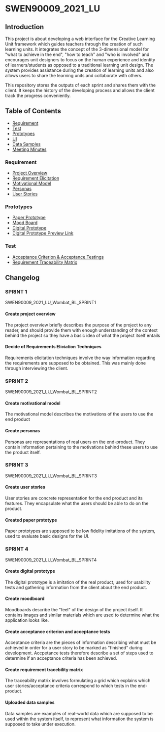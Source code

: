 # SWEN90009_2021_LU
## Introduction
This project is about developing a web interface for the Creative Learning Unit framework which guides teachers through the creation of such learning units. It integrates the concept of the 3-dimensional model for "what to achieve in the end", "how to teach" and "who is involved" and encourages unit designers to focus on the human experience and identity of learners/students as opposed to a traditional learning unit design. The system provides assistance during the creation of learning units and also allows users to share the learning units and collaborate with others.

This repository stores the outputs of each sprint and shares them with the client. It keeps the history of the developing process and allows the client track the progress conveniently.

## Table of Contents
* [Requirement](https://github.com/dingliz/SWEN90009_2021_LU/tree/main/docs)
* [Test](https://github.com/dingliz/SWEN90009_2021_LU/tree/main/tests)
* [Prototypes](https://github.com/dingliz/SWEN90009_2021_LU/tree/main/prototypes)
* [UI](https://github.com/dingliz/SWEN90009_2021_LU/tree/main/ui)
* [Data Samples](https://github.com/dingliz/SWEN90009_2021_LU/tree/main/data%20samples)
* [Meeting Minutes](https://github.com/dingliz/SWEN90009_2021_LU/tree/main/docs/Meetings)
### Requirement
* [Project Overview](https://github.com/dingliz/SWEN90009_2021_LU/blob/main/docs/Specifications/Project%20Overview.pdf)
* [Requirement Elicitation](https://github.com/dingliz/SWEN90009_2021_LU/blob/main/docs/Specifications/Requirements%20Elicitation.pdf)
* [Motivational Model](https://github.com/dingliz/SWEN90009_2021_LU/blob/main/docs/Specifications/Motivational%20Model.pdf)
* [Personas](https://github.com/dingliz/SWEN90009_2021_LU/tree/main/docs/Specifications/Personas)
* [User Stories](https://github.com/dingliz/SWEN90009_2021_LU/blob/main/docs/Specifications/User%20Stories.pdf)
### Prototypes
* [Paper Prototype](https://github.com/dingliz/SWEN90009_2021_LU/tree/main/prototypes/low%20fidelity)
* [Mood Board](https://github.com/dingliz/SWEN90009_2021_LU/blob/main/prototypes/Moodboard.pdf)
* [Digital Prototype](https://github.com/dingliz/SWEN90009_2021_LU/blob/main/prototypes/high%20fidelity)
* [Digital Prototype Preview Link](https://l2lpj3.axshare.com)
### Test
* [Acceptance Criterion & Acceptance Testings](https://github.com/dingliz/SWEN90009_2021_LU/blob/main/tests/Acceptance%20Criterion%20and%20Testing.pdf)
* [Requirement Traceability Matrix](https://github.com/dingliz/SWEN90009_2021_LU/blob/main/tests/Requirement%20Traceability%20Matrix.pdf)
## Changelog
### SPRINT 1
SWEN90009_2021_LU_Wombat_BL_SPRINT1
#### Create project overview
The project overview briefly describes the purpose of the project to any reader, and should provide them with enough understanding of the context behind the project so they have a basic idea of what the project itself entails

#### Decide of Requirements Eliciation Techniques
Requirements elicitation techniques involve the way information regarding the requirements are supposed to be obtained. This was mainly done through interviewing the client.

### SPRINT 2
SWEN90009_2021_LU_Wombat_BL_SPRINT2
#### Create motivational model
The motivational model describes the motivations of the users to use the end product

#### Create personas
Personas are representations of real users on the end-product. They contain information pertaining to the motivations behind these users to use the product itself.

### SPRINT 3
SWEN90009_2021_LU_Wombat_BL_SPRINT3
#### Create user stories
User stories are concrete representation for the end product and its features. They encapsulate what the users should be able to do on the product.

#### Created paper prototype
Paper prototypes are supposed to be low fidelity imitations of the system, used to evaluate basic designs for the UI.

### SPRINT 4
SWEN90009_2021_LU_Wombat_BL_SPRINT4
#### Create digital prototype
The digital prototype is a imitation of the real product, used for usability tests and gathering information from the client about the end product.

#### Create moodboard
Moodboards describe the "feel" of the design of the project itself. It contains images and similar materials which are used to determine what the application looks like.

#### Create acceptance criterion and acceptance tests
Acceptance criteria are the pieces of information describing what must be achieved in order for a user story to be marked as "finished" during development. Accpetance tests therefore describe a set of steps used to determine if an acceptance criteria has been achieved.

#### Create requirement tracebility matrix
The traceability matrix involves formulating a grid which explains which user stories/acceptance criteria correspond to which tests in the end-product.

#### Uploaded data samples
Data samples are examples of real-world data which are supposed to be used within the system itself, to represent what information the system is supposed to take under execution.
